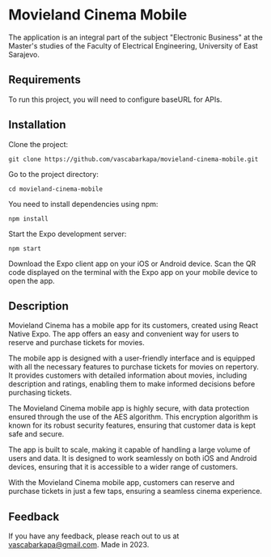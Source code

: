 # Movieland Cinema Mobile
The application is an integral part of the subject "Electronic Business" at the Master's studies of the Faculty of Electrical Engineering, University of East Sarajevo.

## Requirements
To run this project, you will need to configure baseURL for APIs.

## Installation
Clone the project:
```
git clone https://github.com/vascabarkapa/movieland-cinema-mobile.git
```

Go to the project directory:
```
cd movieland-cinema-mobile
```

You need to install dependencies using npm:
```
npm install
```

Start the Expo development server:
```
npm start
```

Download the Expo client app on your iOS or Android device. Scan the QR code displayed on the terminal with the Expo app on your mobile device to open the app.


## Description
Movieland Cinema has a mobile app for its customers, created using React Native Expo. The app offers an easy and convenient way for users to reserve and purchase tickets for movies.

The mobile app is designed with a user-friendly interface and is equipped with all the necessary features to purchase tickets for movies on repertory. It provides customers with detailed information about movies, including description and ratings, enabling them to make informed decisions before purchasing tickets.

The Movieland Cinema mobile app is highly secure, with data protection ensured through the use of the AES algorithm. This encryption algorithm is known for its robust security features, ensuring that customer data is kept safe and secure.

The app is built to scale, making it capable of handling a large volume of users and data. It is designed to work seamlessly on both iOS and Android devices, ensuring that it is accessible to a wider range of customers.

With the Movieland Cinema mobile app, customers can reserve and purchase tickets in just a few taps, ensuring a seamless cinema experience.

## Feedback
If you have any feedback, please reach out to us at vascabarkapa@gmail.com. Made in 2023.

